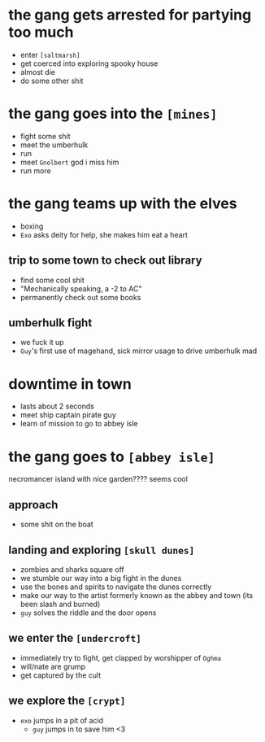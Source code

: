 # the gang gets arrested for partying too much
- enter `[saltmarsh]`
- get coerced into exploring spooky house
- almost die
- do some other shit

# the gang goes into the `[mines]`
- fight some shit
- meet the umberhulk
- run
- meet `Gnolbert` god i miss him
- run more

# the gang teams up with the elves
- boxing
- `Exo` asks deity for help, she makes him eat a heart
## trip to some town to check out library
- find some cool shit
- "Mechanically speaking, a -2 to AC"
- permanently check out some books
## umberhulk fight
- we fuck it up
- `Guy`'s first use of magehand, sick mirror usage to drive umberhulk mad

# downtime in town
- lasts about 2 seconds
- meet ship captain pirate guy
- learn of mission to go to abbey isle

# the gang goes to `[abbey isle]`
necromancer island with nice garden???? seems cool
## approach
- some shit on the boat
## landing and exploring `[skull dunes]`
- zombies and sharks square off
- we stumble our way into a big fight in the dunes
- use the bones and spirits to navigate the dunes correctly
- make our way to the artist formerly known as the abbey and town (its been slash and burned)
- `guy` solves the riddle and the door opens
## we enter the `[undercroft]`
- immediately try to fight, get clapped by worshipper of `Oghma`
- will/nate are grump
- get captured by the cult
## we explore the `[crypt]`
- `exo` jumps in a pit of acid
    - `guy` jumps in to save him <3

